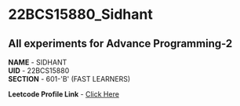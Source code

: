 # 22BCS15880_Sidhant

## All experiments for Advance Programming-2

**NAME** - SIDHANT  
**UID** - 22BCS15880  
**SECTION** - 601-'B' (FAST LEARNERS)

**Leetcode Profile Link** - [Click Here](https://leetcode.com/u/Sidhant_manchanda/)
